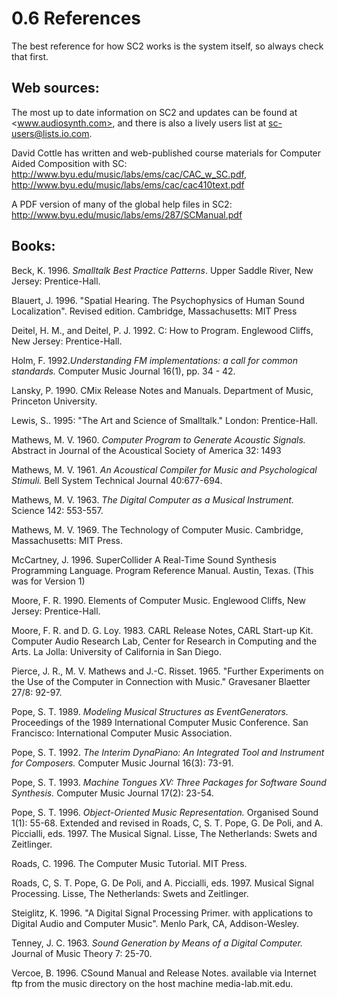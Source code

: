 # 0.6 References

The best reference for how SC2 works is the system itself, so always check that first.

## Web sources:

The most up to date information on SC2 and updates can be found at <www.audiosynth.com>, and there is also a lively users list at <sc-users@lists.io.com>.

David Cottle has written and web-published course materials for Computer Aided Composition with SC: <http://www.byu.edu/music/labs/ems/cac/CAC_w_SC.pdf>, <http://www.byu.edu/music/labs/ems/cac/cac410text.pdf>

A PDF version of many of the global help files in SC2: <http://www.byu.edu/music/labs/ems/287/SCManual.pdf>

## Books:

Beck, K. 1996. _Smalltalk Best Practice Patterns_. Upper Saddle River, New Jersey: Prentice-Hall.

Blauert, J. 1996. "Spatial Hearing. The Psychophysics of Human Sound Localization".  Revised edition. Cambridge, Massachusetts: MIT Press

Deitel, H. M., and Deitel, P. J. 1992. C: How to Program. Englewood Cliffs, New Jersey: Prentice-Hall.

Holm, F. 1992._Understanding FM implementations: a call for common standards._ Computer Music Journal 16(1), pp. 34 - 42.

Lansky, P. 1990. CMix Release Notes and Manuals. Department of Music, Princeton University.

Lewis, S.. 1995: "The Art and Science of Smalltalk." London: Prentice-Hall.

Mathews, M. V. 1960. _Computer Program to Generate Acoustic Signals._ Abstract in Journal of the Acoustical Society of America 32: 1493

Mathews, M. V. 1961. _An Acoustical Compiler for Music and Psychological Stimuli._ Bell System Technical Journal 40:677-694.

Mathews, M. V. 1963. _The Digital Computer as a Musical Instrument._ Science 142: 553-557.

Mathews, M. V. 1969. The Technology of Computer Music. Cambridge, Massachusetts: MIT Press.

McCartney, J. 1996. SuperCollider A Real-Time Sound Synthesis Programming Language.  Program Reference Manual. Austin, Texas. (This was for Version 1)

Moore, F. R. 1990. Elements of Computer Music. Englewood Cliffs, New Jersey: Prentice-Hall.

Moore, F. R. and D. G. Loy. 1983. CARL Release Notes, CARL Start-up Kit. Computer Audio Research Lab, Center for Research in Computing and the Arts. La Jolla: University of California in San Diego.

Pierce, J. R., M. V. Mathews and J.-C. Risset. 1965. "Further Experiments on the Use of the Computer in Connection with Music." Gravesaner Blaetter 27/8: 92-97.

Pope, S. T. 1989. _Modeling Musical Structures as EventGenerators._ Proceedings of the 1989 International Computer Music Conference. San Francisco: International Computer Music Association.

Pope, S. T. 1992. _The Interim DynaPiano: An Integrated Tool and Instrument for Composers._ Computer Music Journal 16(3): 73-91.

Pope, S. T. 1993. _Machine Tongues XV: Three Packages for Software Sound Synthesis._ Computer Music Journal 17(2): 23-54.

Pope, S. T. 1996. _Object-Oriented Music Representation._ Organised Sound 1(1): 55-68.  Extended and revised in Roads, C, S. T. Pope, G. De Poli, and A. Piccialli, eds. 1997.  The Musical Signal. Lisse, The Netherlands: Swets and Zeitlinger.

Roads, C. 1996. The Computer Music Tutorial. MIT Press.

Roads, C, S. T. Pope, G. De Poli, and A. Piccialli, eds. 1997. Musical Signal Processing.  Lisse, The Netherlands: Swets and Zeitlinger.

Steiglitz, K. 1996. "A Digital Signal Processing Primer. with applications to Digital Audio and Computer Music".  Menlo Park, CA, Addison-Wesley.

Tenney, J. C. 1963. _Sound Generation by Means of a Digital Computer._ Journal of Music Theory 7: 25-70.

Vercoe, B. 1996. CSound Manual and Release Notes. available via Internet ftp from the music directory on the host machine media-lab.mit.edu.
